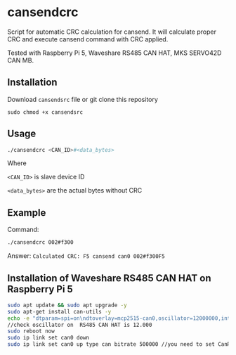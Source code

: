 # cansendcrc
Script for automatic CRC calculation for cansend.
It will calculate proper CRC and execute cansend command with CRC applied.

Tested with Raspberry Pi 5, Waveshare RS485 CAN HAT, MKS SERVO42D CAN MB.


## Installation
Download `cansendsrc` file or git clone this repository

`sudo chmod +x cansendsrc`

## Usage
```sh
./cansendcrc <CAN_ID>#<data_bytes>
```
Where 

`<CAN_ID>` is slave device ID

`<data_bytes>` are the actual bytes without CRC


## Example
Command:
```sh
./cansendcrc 002#f300
```

Answer:
`Calculated CRC: F5
cansend can0 002#f300F5`

## Installation of Waveshare RS485 CAN HAT on Raspberry Pi 5
```sh
sudo apt update && sudo apt upgrade -y
sudo apt-get install can-utils -y
echo -e "dtparam=spi=on\ndtoverlay=mcp2515-can0,oscillator=12000000,interrupt=25,spimaxfrequency=2000000" | sudo tee -a /boot/firmware/config.txt
//check oscillator on  RS485 CAN HAT is 12.000
sudo reboot now
sudo ip link set can0 down
sudo ip link set can0 up type can bitrate 500000 //you need to set CanRate on the motor to 500k manually
```
